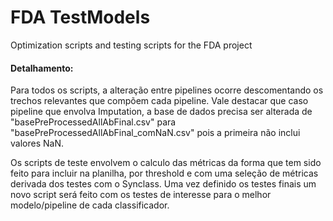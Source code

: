 # FDA TestModels
Optimization scripts and testing scripts for the FDA project

#### Detalhamento:

Para todos os scripts, a alteração entre pipelines ocorre descomentando os trechos relevantes que compõem cada pipeline. Vale destacar que caso pipeline que envolva Imputation, a base de dados precisa ser alterada de "basePreProcessedAllAbFinal.csv" para "basePreProcessedAllAbFinal_comNaN.csv" pois a primeira não inclui valores NaN.

Os scripts de teste envolvem o calculo das métricas da forma que tem sido feito para incluir na planilha, por threshold e com uma seleção de métricas derivada dos testes com o Synclass. Uma vez definido os testes finais um novo script será feito com os testes de interesse para o melhor modelo/pipeline de cada classificador.
